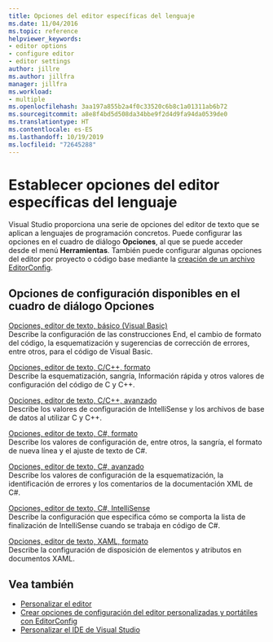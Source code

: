 ```yaml
---
title: Opciones del editor específicas del lenguaje
ms.date: 11/04/2016
ms.topic: reference
helpviewer_keywords:
- editor options
- configure editor
- editor settings
author: jillre
ms.author: jillfra
manager: jillfra
ms.workload:
- multiple
ms.openlocfilehash: 3aa197a855b2a4f0c33520c6b8c1a01311ab6b72
ms.sourcegitcommit: a8e8f4bd5d508da34bbe9f2d4d9fa94da0539de0
ms.translationtype: HT
ms.contentlocale: es-ES
ms.lasthandoff: 10/19/2019
ms.locfileid: "72645288"
---
```

# <a name="set-language-specific-editor-options"></a>Establecer opciones del editor específicas del lenguaje

Visual Studio proporciona una serie de opciones del editor de texto que se aplican a lenguajes de programación concretos. Puede configurar las opciones en el cuadro de diálogo **Opciones**, al que se puede acceder desde el menú **Herramientas**. También puede configurar algunas opciones del editor por proyecto o código base mediante la [creación de un archivo EditorConfig](../../ide/create-portable-custom-editor-options.md).

## <a name="settings-available-in-the-options-dialog-box"></a>Opciones de configuración disponibles en el cuadro de diálogo Opciones

[Opciones, editor de texto, básico (Visual Basic)](../../ide/reference/options-text-editor-basic-visual-basic.md)\
Describe la configuración de las construcciones End, el cambio de formato del código, la esquematización y sugerencias de corrección de errores, entre otros, para el código de Visual Basic.

[Opciones, editor de texto, C/C++, formato](../../ide/reference/options-text-editor-c-cpp-formatting.md)\
Describe la esquematización, sangría, Información rápida y otros valores de configuración del código de C y C++.

[Opciones, editor de texto, C/C++, avanzado](../../ide/reference/options-text-editor-c-cpp-advanced.md)\
Describe los valores de configuración de IntelliSense y los archivos de base de datos al utilizar C y C++.

[Opciones, editor de texto, C#, formato](../../ide/reference/options-text-editor-csharp-formatting.md)\
Describe los valores de configuración de, entre otros, la sangría, el formato de nueva línea y el ajuste de texto de C#.

[Opciones, editor de texto, C#, avanzado](../../ide/reference/options-text-editor-csharp-advanced.md)\
Describe los valores de configuración de la esquematización, la identificación de errores y los comentarios de la documentación XML de C#.

[Opciones, editor de texto, C#, IntelliSense](../../ide/reference/options-text-editor-csharp-intellisense.md)\
Describe la configuración que especifica cómo se comporta la lista de finalización de IntelliSense cuando se trabaja en código de C#.

[Opciones, editor de texto, XAML, formato](../../ide/reference/options-text-editor-xaml-formatting.md)\
Describe la configuración de disposición de elementos y atributos en documentos XAML.

## <a name="see-also"></a>Vea también

- [Personalizar el editor](../how-to-change-text-case-in-the-editor.md)
- [Crear opciones de configuración del editor personalizadas y portátiles con EditorConfig](../../ide/create-portable-custom-editor-options.md)
- [Personalizar el IDE de Visual Studio](../../ide/personalizing-the-visual-studio-ide.md)